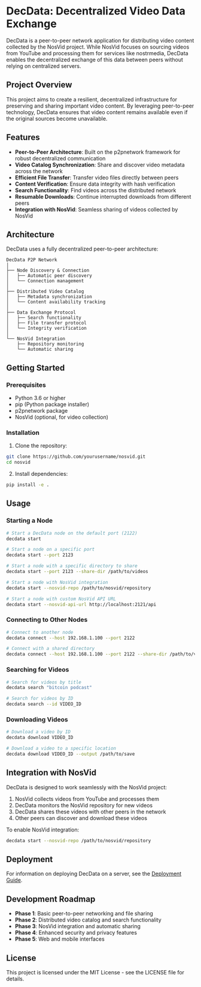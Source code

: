 # DecData: Decentralized Video Data Exchange

DecData is a peer-to-peer network application for distributing video content collected by the NosVid project. While NosVid focuses on sourcing videos from YouTube and processing them for services like nostrmedia, DecData enables the decentralized exchange of this data between peers without relying on centralized servers.

## Project Overview

This project aims to create a resilient, decentralized infrastructure for preserving and sharing important video content. By leveraging peer-to-peer technology, DecData ensures that video content remains available even if the original sources become unavailable.

## Features

- **Peer-to-Peer Architecture**: Built on the p2pnetwork framework for robust decentralized communication
- **Video Catalog Synchronization**: Share and discover video metadata across the network
- **Efficient File Transfer**: Transfer video files directly between peers
- **Content Verification**: Ensure data integrity with hash verification
- **Search Functionality**: Find videos across the distributed network
- **Resumable Downloads**: Continue interrupted downloads from different peers
- **Integration with NosVid**: Seamless sharing of videos collected by NosVid

## Architecture

DecData uses a fully decentralized peer-to-peer architecture:

```
DecData P2P Network
│
├── Node Discovery & Connection
│   ├── Automatic peer discovery
│   └── Connection management
│
├── Distributed Video Catalog
│   ├── Metadata synchronization
│   └── Content availability tracking
│
├── Data Exchange Protocol
│   ├── Search functionality
│   ├── File transfer protocol
│   └── Integrity verification
│
└── NosVid Integration
    ├── Repository monitoring
    └── Automatic sharing
```

## Getting Started

### Prerequisites

- Python 3.6 or higher
- pip (Python package installer)
- p2pnetwork package
- NosVid (optional, for video collection)

### Installation

1. Clone the repository:
```bash
git clone https://github.com/yourusername/nosvid.git
cd nosvid
```

2. Install dependencies:
```bash
pip install -e .
```

## Usage

### Starting a Node

```bash
# Start a DecData node on the default port (2122)
decdata start

# Start a node on a specific port
decdata start --port 2123

# Start a node with a specific directory to share
decdata start --port 2123 --share-dir /path/to/videos

# Start a node with NosVid integration
decdata start --nosvid-repo /path/to/nosvid/repository

# Start a node with custom NosVid API URL
decdata start --nosvid-api-url http://localhost:2121/api
```

### Connecting to Other Nodes

```bash
# Connect to another node
decdata connect --host 192.168.1.100 --port 2122

# Connect with a shared directory
decdata connect --host 192.168.1.100 --port 2122 --share-dir /path/to/videos
```

### Searching for Videos

```bash
# Search for videos by title
decdata search "bitcoin podcast"

# Search for videos by ID
decdata search --id VIDEO_ID
```

### Downloading Videos

```bash
# Download a video by ID
decdata download VIDEO_ID

# Download a video to a specific location
decdata download VIDEO_ID --output /path/to/save
```

## Integration with NosVid

DecData is designed to work seamlessly with the NosVid project:

1. NosVid collects videos from YouTube and processes them
2. DecData monitors the NosVid repository for new videos
3. DecData shares these videos with other peers in the network
4. Other peers can discover and download these videos

To enable NosVid integration:

```bash
decdata start --nosvid-repo /path/to/nosvid/repository
```

## Deployment

For information on deploying DecData on a server, see the [Deployment Guide](deployment.md).

## Development Roadmap

- **Phase 1**: Basic peer-to-peer networking and file sharing
- **Phase 2**: Distributed video catalog and search functionality
- **Phase 3**: NosVid integration and automatic sharing
- **Phase 4**: Enhanced security and privacy features
- **Phase 5**: Web and mobile interfaces

## License

This project is licensed under the MIT License - see the LICENSE file for details.
